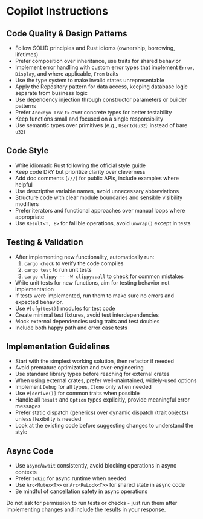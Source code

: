 # Copilot Instructions

## Code Quality & Design Patterns

- Follow SOLID principles and Rust idioms (ownership, borrowing, lifetimes)
- Prefer composition over inheritance, use traits for shared behavior
- Implement error handling with custom error types that implement `Error`, `Display`, and where applicable, `From` traits
- Use the type system to make invalid states unrepresentable
- Apply the Repository pattern for data access, keeping database logic separate from business logic
- Use dependency injection through constructor parameters or builder patterns
- Prefer `Arc<dyn Trait>` over concrete types for better testability
- Keep functions small and focused on a single responsibility
- Use semantic types over primitives (e.g., `UserId(u32)` instead of bare `u32`)

## Code Style

- Write idiomatic Rust following the official style guide
- Keep code DRY but prioritize clarity over cleverness
- Add doc comments (`///`) for public APIs, include examples where helpful
- Use descriptive variable names, avoid unnecessary abbreviations
- Structure code with clear module boundaries and sensible visibility modifiers
- Prefer iterators and functional approaches over manual loops where appropriate
- Use `Result<T, E>` for fallible operations, avoid `unwrap()` except in tests

## Testing & Validation

- After implementing new functionality, automatically run:
  1. `cargo check` to verify the code compiles
  2. `cargo test` to run unit tests
  3. `cargo clippy -- -W clippy::all` to check for common mistakes
- Write unit tests for new functions, aim for testing behavior not implementation
- If tests were implemented, run them to make sure no errors and expected behavior. 
- Use `#[cfg(test)]` modules for test code
- Create minimal test fixtures, avoid test interdependencies
- Mock external dependencies using traits and test doubles
- Include both happy path and error case tests

## Implementation Guidelines

- Start with the simplest working solution, then refactor if needed
- Avoid premature optimization and over-engineering
- Use standard library types before reaching for external crates
- When using external crates, prefer well-maintained, widely-used options
- Implement `Debug` for all types, `Clone` only when needed
- Use `#[derive()]` for common traits when possible
- Handle all `Result` and `Option` types explicitly, provide meaningful error messages
- Prefer static dispatch (generics) over dynamic dispatch (trait objects) unless flexibility is needed
- Look at the existing code before suggesting changes to understand the style

## Async Code

- Use `async`/`await` consistently, avoid blocking operations in async contexts
- Prefer `tokio` for async runtime when needed
- Use `Arc<Mutex<T>>` or `Arc<RwLock<T>>` for shared state in async code
- Be mindful of cancellation safety in async operations

Do not ask for permission to run tests or checks - just run them after implementing changes and include the results in your response.